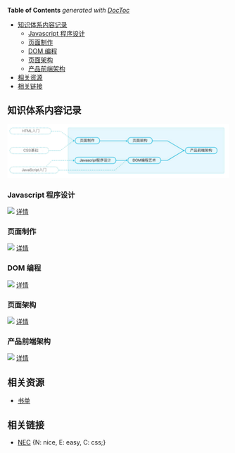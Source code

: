 <!-- START doctoc generated TOC please keep comment here to allow auto update -->
<!-- DON'T EDIT THIS SECTION, INSTEAD RE-RUN doctoc TO UPDATE -->
**Table of Contents**  *generated with [DocToc](https://github.com/thlorenz/doctoc)*

- [知识体系内容记录](#%E7%9F%A5%E8%AF%86%E4%BD%93%E7%B3%BB%E5%86%85%E5%AE%B9%E8%AE%B0%E5%BD%95)
  - [Javascript 程序设计](#javascript-%E7%A8%8B%E5%BA%8F%E8%AE%BE%E8%AE%A1)
  - [页面制作](#%E9%A1%B5%E9%9D%A2%E5%88%B6%E4%BD%9C)
  - [DOM 编程](#dom-%E7%BC%96%E7%A8%8B)
  - [页面架构](#%E9%A1%B5%E9%9D%A2%E6%9E%B6%E6%9E%84)
  - [产品前端架构](#%E4%BA%A7%E5%93%81%E5%89%8D%E7%AB%AF%E6%9E%B6%E6%9E%84)
- [相关资源](#%E7%9B%B8%E5%85%B3%E8%B5%84%E6%BA%90)
- [相关链接](#%E7%9B%B8%E5%85%B3%E9%93%BE%E6%8E%A5)

<!-- END doctoc generated TOC please keep comment here to allow auto update -->

## 知识体系内容记录

![](img/C/career-path.jpg)

### Javascript 程序设计

![](http://progressed.io/bar/70?title=Progress) [详情](JavascriptDesignPattern/JavascriptDesignPattern.md)

### 页面制作

![](http://progressed.io/bar/80?title=Progress) [详情](WebCreation/WebCreation.md)

### DOM 编程

![](http://progressed.io/bar/0?title=Progress) [详情](#)

### 页面架构

![](http://progressed.io/bar/0?title=Progress) [详情](#)

### 产品前端架构

![](http://progressed.io/bar/0?title=Progress) [详情](#)

## 相关资源

- [书单](Booklist.md)

## 相关链接

- [NEC](http://nec.netease.com/) {N: nice, E: easy, C: css;}
